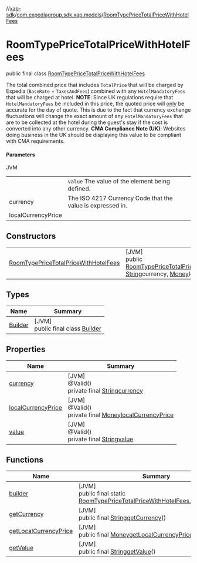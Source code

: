 //[xap-sdk](../../../index.md)/[com.expediagroup.sdk.xap.models](../index.md)/[RoomTypePriceTotalPriceWithHotelFees](index.md)

# RoomTypePriceTotalPriceWithHotelFees

public final class [RoomTypePriceTotalPriceWithHotelFees](index.md)

The total combined price that includes `TotalPrice` that will be charged by Expedia (`BaseRate` + `TaxesAndFees`) combined with any `HotelMandatoryFees` that will be charged at hotel. **NOTE**: Since UK regulations require that `HotelMandatoryFees` be included in this price, the quoted price will <u>only</u> be accurate for the day of quote. This is due to the fact that currency exchange fluctuations will change the exact amount of any `HotelMandatoryFees` that are to be collected at the hotel during the guest's stay if the cost is converted into any other currency. **CMA Compliance Note (UK)**: Websites doing business in the UK should be displaying this value to be compliant with CMA requirements.

#### Parameters

JVM

| | |
|---|---|
|  | `value` The value of the element being defined. |
| currency | The ISO 4217 Currency Code that the value is expressed in. |
| localCurrencyPrice |

## Constructors

| | |
|---|---|
| [RoomTypePriceTotalPriceWithHotelFees](-room-type-price-total-price-with-hotel-fees.md) | [JVM]<br>public [RoomTypePriceTotalPriceWithHotelFees](index.md)[RoomTypePriceTotalPriceWithHotelFees](-room-type-price-total-price-with-hotel-fees.md)([String](https://docs.oracle.com/javase/8/docs/api/java/lang/String.html)value, [String](https://docs.oracle.com/javase/8/docs/api/java/lang/String.html)currency, [Money](../-money/index.md)localCurrencyPrice) |

## Types

| Name | Summary |
|---|---|
| [Builder](-builder/index.md) | [JVM]<br>public final class [Builder](-builder/index.md) |

## Properties

| Name | Summary |
|---|---|
| [currency](index.md#881672627%2FProperties%2F699445674) | [JVM]<br>@Valid()<br>private final [String](https://docs.oracle.com/javase/8/docs/api/java/lang/String.html)[currency](index.md#881672627%2FProperties%2F699445674) |
| [localCurrencyPrice](index.md#1917077111%2FProperties%2F699445674) | [JVM]<br>@Valid()<br>private final [Money](../-money/index.md)[localCurrencyPrice](index.md#1917077111%2FProperties%2F699445674) |
| [value](index.md#-2103649307%2FProperties%2F699445674) | [JVM]<br>@Valid()<br>private final [String](https://docs.oracle.com/javase/8/docs/api/java/lang/String.html)[value](index.md#-2103649307%2FProperties%2F699445674) |

## Functions

| Name | Summary |
|---|---|
| [builder](builder.md) | [JVM]<br>public final static [RoomTypePriceTotalPriceWithHotelFees.Builder](-builder/index.md)[builder](builder.md)() |
| [getCurrency](get-currency.md) | [JVM]<br>public final [String](https://docs.oracle.com/javase/8/docs/api/java/lang/String.html)[getCurrency](get-currency.md)() |
| [getLocalCurrencyPrice](get-local-currency-price.md) | [JVM]<br>public final [Money](../-money/index.md)[getLocalCurrencyPrice](get-local-currency-price.md)() |
| [getValue](get-value.md) | [JVM]<br>public final [String](https://docs.oracle.com/javase/8/docs/api/java/lang/String.html)[getValue](get-value.md)() |
